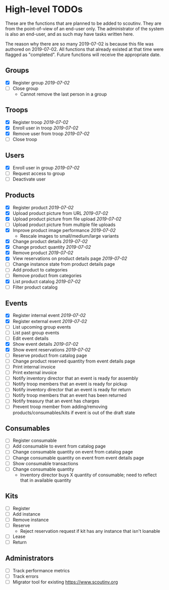 # High-level TODOs

These are the functions that are planned to be added to scoutinv. They are from the point-of-view of an end-user only.
The administrator of the system is also an end-user, and as such may have tasks written here.

The reason why there are so many 2019-07-02 is because this file was authored on 2019-07-02. All functions that already
existed at that time were flagged as "completed". Future functions will receive the appropriate date.

## Groups

* [x] Register group _2019-07-02_
* [ ] Close group
    * Cannot remove the last person in a group

## Troops

* [x] Register troop _2019-07-02_
* [x] Enroll user in troop _2019-07-02_
* [x] Remove user from troop _2019-07-02_
* [ ] Close troop

## Users

* [x] Enroll user in group _2019-07-02_
* [ ] Request access to group
* [ ] Deactivate user

## Products

* [x] Register product _2019-07-02_
* [x] Upload product picture from URL _2019-07-02_
* [x] Upload product picture from file upload _2019-07-02_
* [ ] Upload product picture from multiple file uploads
* [x] Improve product image performance  _2019-07-02_
    * Rescale images to small/medium/large variants
* [x] Change product details _2019-07-02_
* [x] Change product quantity _2019-07-02_
* [x] Remove product _2019-07-02_
* [x] View reservations on product details page _2019-07-02_
* [ ] Change instance state from product details page
* [ ] Add product to categories
* [ ] Remove product from categories
* [x] List product catalog _2019-07-02_
* [ ] Filter product catalog

## Events

* [x] Register internal event _2019-07-02_
* [x] Register external event _2019-07-02_
* [ ] List upcoming group events
* [ ] List past group events
* [ ] Edit event details
* [x] Show event details _2019-07-02_
* [x] Show event reservations _2019-07-02_
* [ ] Reserve product from catalog page
* [ ] Change product reserved quantity from event details page
* [ ] Print internal invoice
* [ ] Print external invoice
* [ ] Notify inventory director that an event is ready for assembly
* [ ] Notify troop members that an event is ready for pickup
* [ ] Notify inventory director that an event is ready for return
* [ ] Notify troop members that an event has been returned
* [ ] Notify treasury that an event has charges
* [ ] Prevent troop member from adding/removing products/consumables/kits if event is out of the draft state

## Consumables

* [ ] Register consumable
* [ ] Add consumable to event from catalog page
* [ ] Change consumable quantity on event from catalog page
* [ ] Change consumable quantity on event from event details page
* [ ] Show consumable transactions
* [ ] Change consumable quantity
    * Inventory director buys X quantity of consumable; need to reflect that in available quantity

## Kits

* [ ] Register
* [ ] Add instance
* [ ] Remove instance
* [ ] Reserve
    * Reject reservation request if kit has any instance that isn't loanable
* [ ] Lease
* [ ] Return

## Administrators

* [ ] Track performance metrics
* [ ] Track errors
* [ ] Migrator tool for existing https://www.scoutinv.org
